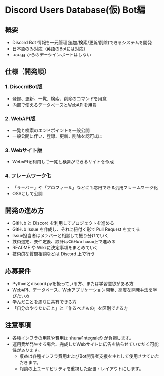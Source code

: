 # Discord Users Database(仮) Bot編

## 概要
- Discord Bot 情報を一元管理(追加/検索/更新/削除)できるシステムを開発
- 日本語のみ対応（英語のBotには対応）
- top.gg からのデータインポートはしない

## 仕様（開発順）

### 1. DiscordBot版
- 登録、更新、一覧、検索、削除のコマンドを用意
- 内部で使えるデータベースとWebAPIを用意

### 2. WebAPI版
- 一覧と検索のエンドポイントを一般公開
- 一般公開に伴い、登録、更新、削除を認可式に

### 3. Webサイト版
- WebAPIを利用して一覧と検索ができるサイトを作成

### 4. フレームワーク化
- 「サーバー」や「プロフィール」などにも応用できる汎用フレームワーク化
- OSSとして公開

## 開発の進め方
- GitHub と Discord を利用してプロジェクトを進める
- GitHub Issue を作成し、それに紐付く形で Pull Request を立てる
- Issue担当者はメンバーと相談して振り分けていく
- 技術選定、要件定義、設計はGitHub Issue上で進める
- README や Wiki に決定事項をまとめていく
- 技術的な質問相談などは Discord 上で行う

## 応募要件
- Pythonとdiscord.pyを扱っている方、または学習意欲がある方
- WebAPI、データベース、Webアプリケーション開発、高度な開発手法を学びたい方
- 学んだことを周りに共有できる方
- 「自分のやりたいこと」と「作るべきもの」を区別できる方

## 注意事項
- 各種インフラの用意や費用は shun#1ntegrale9 が負担します。
- 運用費が発生する場合、完成したWebサイトに広告を貼らせていただく可能性があります。
    - 収益は各種インフラ費用およびBot開発者支援を主として使用させていただきます。
    - 相談の上ユーザビリティを重視した配置・レイアウトにします。
